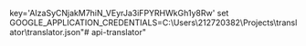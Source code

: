 key='AIzaSyCNjakM7hiN_VEyrJa3iFPYRHWkGh1y8Rw'
set GOOGLE_APPLICATION_CREDENTIALS=C:\Users\212720382\Projects\translator\translator.json"# api-translator" 
